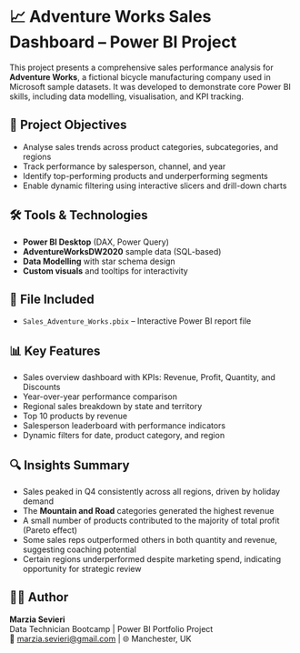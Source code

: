 # 📈 Adventure Works Sales Dashboard – Power BI Project

This project presents a comprehensive sales performance analysis for **Adventure Works**, a fictional bicycle manufacturing company used in Microsoft sample datasets. It was developed to demonstrate core Power BI skills, including data modelling, visualisation, and KPI tracking.

## 🧩 Project Objectives

- Analyse sales trends across product categories, subcategories, and regions  
- Track performance by salesperson, channel, and year  
- Identify top-performing products and underperforming segments  
- Enable dynamic filtering using interactive slicers and drill-down charts


## 🛠️ Tools & Technologies

- **Power BI Desktop** (DAX, Power Query)  
- **AdventureWorksDW2020** sample data (SQL-based)  
- **Data Modelling** with star schema design  
- **Custom visuals** and tooltips for interactivity


## 📁 File Included

- `Sales_Adventure_Works.pbix` – Interactive Power BI report file


## 📊 Key Features

- Sales overview dashboard with KPIs: Revenue, Profit, Quantity, and Discounts  
- Year-over-year performance comparison  
- Regional sales breakdown by state and territory  
- Top 10 products by revenue  
- Salesperson leaderboard with performance indicators  
- Dynamic filters for date, product category, and region


## 🔍 Insights Summary

- Sales peaked in Q4 consistently across all regions, driven by holiday demand  
- The **Mountain and Road** categories generated the highest revenue  
- A small number of products contributed to the majority of total profit (Pareto effect)  
- Some sales reps outperformed others in both quantity and revenue, suggesting coaching potential  
- Certain regions underperformed despite marketing spend, indicating opportunity for strategic review

## 👩‍💻 Author

**Marzia Sevieri**  
Data Technician Bootcamp | Power BI Portfolio Project  
📧 marzia.sevieri@gmail.com | 🌐 Manchester, UK


